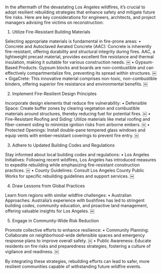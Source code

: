 In the aftermath of the devastating Los Angeles wildfires, it’s crucial to adopt resilient rebuilding strategies that enhance safety and mitigate future fire risks. Here are key considerations for engineers, architects, and project managers advising fire victims on reconstruction:

1. Utilize Fire-Resistant Building Materials

Selecting appropriate materials is fundamental in fire-prone areas:
	•	Concrete and Autoclaved Aerated Concrete (AAC): Concrete is inherently fire-resistant, offering durability and structural integrity during fires. AAC, a lightweight precast material, provides excellent fire resistance and thermal insulation, making it suitable for various construction needs.  ￼
	•	Gypsum-Based Products: Gypsum blocks and boards are non-combustible and can effectively compartmentalize fire, preventing its spread within structures.  ￼
	•	GigaCrete: This innovative material comprises non-toxic, non-combustible binders, offering superior fire resistance and environmental benefits.  ￼

2. Implement Fire-Resilient Design Principles

Incorporate design elements that reduce fire vulnerability:
	•	Defensible Space: Create buffer zones by clearing vegetation and combustible materials around structures, thereby reducing fuel for potential fires.  ￼
	•	Fire-Resistant Roofing and Siding: Utilize materials like metal roofing and fiber-cement siding to minimize ignition risks from airborne embers.  ￼
	•	Protected Openings: Install double-pane tempered glass windows and equip vents with ember-resistant coverings to prevent fire entry.  ￼

3. Adhere to Updated Building Codes and Regulations

Stay informed about local building codes and regulations:
	•	Los Angeles Initiatives: Following recent wildfires, Los Angeles has introduced measures to expedite rebuilding while emphasizing fire-resistant construction practices.  ￼
	•	County Guidelines: Consult Los Angeles County Public Works for specific rebuilding guidelines and support services.  ￼

4. Draw Lessons from Global Practices

Learn from regions with similar wildfire challenges:
	•	Australian Approaches: Australia’s experience with bushfires has led to stringent building codes, community education, and proactive land management, offering valuable insights for Los Angeles.  ￼

5. Engage in Community-Wide Risk Reduction

Promote collective efforts to enhance resilience:
	•	Community Planning: Collaborate on neighborhood-wide defensible spaces and emergency response plans to improve overall safety.  ￼
	•	Public Awareness: Educate residents on fire risks and preparedness strategies, fostering a culture of vigilance and readiness.  ￼

By integrating these strategies, rebuilding efforts can lead to safer, more resilient communities capable of withstanding future wildfire events.
